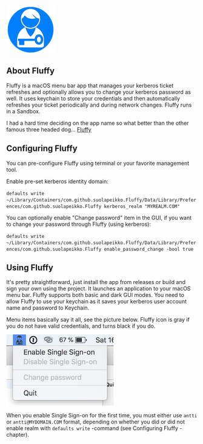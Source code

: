 ![Fluffy logo image](https://github.com/suolapeikko/suolapeikko.github.io/blob/master/images/fluffy_logo.png)

## About Fluffy
Fluffy is a macOS menu bar app that manages your kerberos ticket refreshes and optionally allows you to change your kerberos password as well. It uses keychain to store your credentials and then automatically refreshes your ticket periodically and during network changes. Fluffy runs in a Sandbox.

I had a hard time deciding on the app name so what better than the other famous three headed dog... [Fluffy](http://harrypotter.wikia.com/wiki/Fluffy)

## Configuring Fluffy

You can pre-configure Fluffy using terminal or your favorite management tool.

Enable pre-set kerberos identity domain:

`defaults write ~/Library/Containers/com.github.suolapeikko.Fluffy/Data/Library/Preferences/com.github.suolapeikko.Fluffy kerberos_realm "MYREALM.COM"`

You can optionally enable "Change password" item in the GUI, if you want to change your password through Fluffy (using kerberos):

`defaults write ~/Library/Containers/com.github.suolapeikko.Fluffy/Data/Library/Preferences/com.github.suolapeikko.Fluffy enable_password_change -bool true`

## Using Fluffy

It's pretty straightforward, just install the app from releases or build and sign your own using the project. It launches an application to your macOS menu bar. Fluffy supports both basic and dark GUI modes. You need to allow Fluffy to use your keychain as it saves your kerberos user account name and password to Keychain.

Menu items basically say it all, see the picture below. Fluffy icon is gray if you do not have valid credentials, and turns black if you do.

![Fluffy menu image](https://github.com/suolapeikko/suolapeikko.github.io/blob/master/images/fluffy_menu.png)

When you enable Single Sign-on for the first time, you must either use `antti` or `antti@MYDOMAIN.COM` format, depending on whether you did or did not enable realm with `defaults write` -command (see Configuring Fluffy -chapter).
